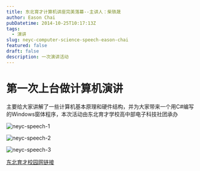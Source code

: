 ```yaml
---
title: 东北育才计算机讲座完美落幕--主讲人：柴轶晟
author: Eason Chai
pubDatetime: 2014-10-25T10:17:13Z
tags:
  - 演讲
slug: neyc-computer-science-speech-eason-chai
featured: false
draft: false
description: 一次演讲活动
---
```


# 第一次上台做计算机演讲

主要给大家讲解了一些计算机基本原理和硬件结构，并为大家带来一个用C#编写的Windows窗体程序，本次活动由东北育才学校高中部电子科技社团承办

![neyc-speech-1](https://blog.cdn.hackerchai.com/images/2014/10/neyc-speech-1.webp)

![neyc-speech-2](https://blog.cdn.hackerchai.com/images/2014/10/neyc-speech-2.webp)

![neyc-speech-3](https://blog.cdn.hackerchai.com/images/2014/10/neyc-speech-3.webp)

[东北育才校园网链接](http://www.neyc.cn/Item/17230.aspx)
